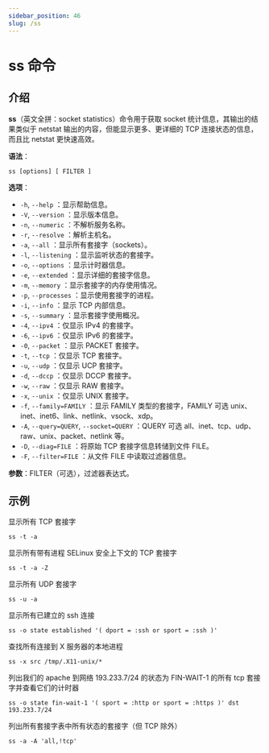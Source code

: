 ```yaml
---
sidebar_position: 46
slug: /ss
---
```


# ss 命令



## 介绍

**ss**（英文全拼：socket statistics）命令用于获取 socket 统计信息，其输出的结果类似于 netstat 输出的内容，但能显示更多、更详细的 TCP 连接状态的信息，而且比 netstat 更快速高效。

**语法**：

```shell
ss [options] [ FILTER ]
```

**选项**：

- `-h`, `--help` ：显示帮助信息。
- `-V`, `--version` ：显示版本信息。
- `-n`, `--numeric` ：不解析服务名称。
- `-r`, `--resolve` ：解析主机名。
- `-a`, `--all` ：显示所有套接字（sockets）。
- `-l`, `--listening` ：显示监听状态的套接字。
- `-o`, `--options` ：显示计时器信息。
- `-e`, `--extended` ：显示详细的套接字信息。
- `-m`, `--memory` ：显示套接字的内存使用情况。
- `-p`, `--processes` ：显示使用套接字的进程。
- `-i`, `--info` ：显示 TCP 内部信息。
- `-s`, `--summary` ：显示套接字使用概况。
- `-4`, `--ipv4` ：仅显示 IPv4 的套接字。
- `-6`, `--ipv6` ：仅显示 IPv6 的套接字。
- `-0`, `--packet` ：显示 PACKET 套接字。
- `-t`, `--tcp` ：仅显示 TCP 套接字。
- `-u`, `--udp` ：仅显示 UCP 套接字。
- `-d`, `--dccp` ：仅显示 DCCP 套接字。
- `-w`, `--raw` ：仅显示 RAW 套接字。
- `-x`, `--unix` ：仅显示 UNIX 套接字。
- `-f`, `--family=FAMILY` ：显示 FAMILY 类型的套接字，FAMILY 可选 unix、inet、inet6、link、netlink、vsock、xdp。
- `-A`, `--query=QUERY`, `--socket=QUERY` ：QUERY 可选 all、inet、tcp、udp、raw、unix、packet、netlink 等。
- `-D`, `--diag=FILE` ：将原始 TCP 套接字信息转储到文件 FILE。
- `-F`, `--filter=FILE` ：从文件 FILE 中读取过滤器信息。

**参数**：FILTER（可选），过滤器表达式。



## 示例

显示所有 TCP 套接字

```shell
ss -t -a
```

显示所有带有进程 SELinux 安全上下文的 TCP 套接字

```shell
ss -t -a -Z
```

显示所有 UDP 套接字

```shell
ss -u -a
```

显示所有已建立的 ssh 连接

```shell
ss -o state established '( dport = :ssh or sport = :ssh )'
```

查找所有连接到 X 服务器的本地进程

```shell
ss -x src /tmp/.X11-unix/*
```

列出我们的 apache 到网络 193.233.7/24 的状态为 FIN-WAIT-1 的所有 tcp 套接字并查看它们的计时器

```shell
ss -o state fin-wait-1 '( sport = :http or sport = :https )' dst 193.233.7/24
```

列出所有套接字表中所有状态的套接字（但 TCP 除外）

```shell
ss -a -A 'all,!tcp'
```

